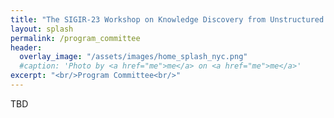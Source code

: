 ```yaml
---
title: "The SIGIR-23 Workshop on Knowledge Discovery from Unstructured Data in Financial Services"
layout: splash
permalink: /program_committee
header:
  overlay_image: "/assets/images/home_splash_nyc.png"
  #caption: 'Photo by <a href="me">me</a> on <a href="me">me</a>'
excerpt: "<br/>Program Committee<br/>"
---
```


TBD
<!--
Akshat Gupta (JPMorgan Chase, USA)<br>
Anh Truong (Capital One, USA)<br>
Charese Smiley (JPMorgan Chase, USA)<br>
Chen Li (Verantos Inc, USA)<br>
Gianluca Demartini (University of Queensland, Australia)<br>
Hongda Shen (Interos Inc, USA)<br>
Liao Zhu (Two Sigma, USA)<br>
Natraj Raman (JPMorgan Chase, UK)<br>
Niccolo Dalmasso (JPMorgan Chase, USA)<br>
Petr Babkin (JPMorgan Chase, USA)<br>
Sumanta Basu (Cornell University, USA)<br>
Tuka Alhanai (New York University, UAE)<br>
Yanci Zhang (University of Pennsylvania, USA)<br>
Vineeth Ravi (JPMorgan Chase, USA)<br>
Zehra Sura (Bloomberg, USA)<br>
-->

<!-- 
Anthony Liu (Kensho, USA)<br>
Chong Wang (S&P Global, USA)<br>
Dezhao Song (Thomson Reuters, USA)<br>
Eren Kurshan (Bank of America, USA)<br>
Grace Bang (Bloomberg, USA)<br>
Gülşen Eryiğit (Istanbul Technical University, Turkey)<br>
Joshua Lockhart (JP Morgan, UK)<br>
Kornelia Papp (iptiQ by Swiss Re, Switzerland)<br>
Luciano Del Corro (Goldman Sachs, Germany)<br>
Natraj Raman (J.P. Morgan, UK)<br>
Robert Tillman (J.P. Morgan, USA)<br>
Rui Dai (University of Pennsylvania, USA)<br>
Wei Wang (Microsoft Research, USA)<br>
Xin Dong (Rutgers University, USA)<br> 
-->

